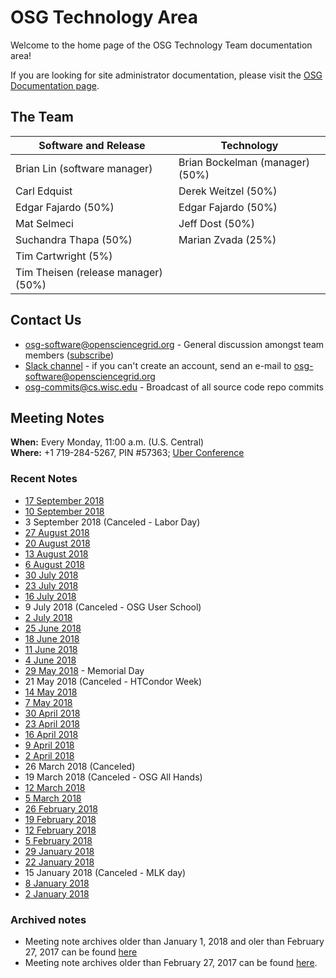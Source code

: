 OSG Technology Area
===================

Welcome to the home page of the OSG Technology Team documentation area!

If you are looking for site administrator documentation, please visit the [OSG Documentation page](https://www.opensciencegrid.org/docs/).

The Team
--------

| Software and Release | Technology |
| ----------------- | -- |
| Brian Lin (software manager) | Brian Bockelman (manager) (50%) |
| Carl Edquist | Derek Weitzel (50%) |
| Edgar Fajardo (50%)| Edgar Fajardo (50%) |
| Mat Selmeci | Jeff Dost (50%) |
| Suchandra Thapa (50%) | Marian Zvada (25%) |
| Tim Cartwright (5%) | |
| Tim Theisen (release manager) (50%) | |

Contact Us
----------

-  [osg-software@opensciencegrid.org](mailto:osg-software@opensciencegrid.org) - General discussion amongst team members
   ([subscribe](https://listserv.fnal.gov/scripts/wa.exe?A0=osg-software))
-  [Slack channel](https://opensciencegrid.slack.com/messages/osg-software) - if you can't create an account, send an e-mail to [osg-software@opensciencegrid.org](mailto:osg-software@opensciencegrid.org)
-  [osg-commits@cs.wisc.edu](mailto:osg-commits@cs.wisc.edu) - Broadcast of all source code repo commits

Meeting Notes
-------------

**When:** Every Monday, 11:00 a.m. (U.S. Central)    
**Where:** +1 719-284-5267, PIN #57363; [Uber Conference](https://www.uberconference.com/osgblin)

### Recent Notes ###

  * [17 September 2018](/meetings/2018/TechArea20180917.md)
  * [10 September 2018](/meetings/2018/TechArea20180910.md)
  * 3 September 2018 (Canceled - Labor Day)
  * [27 August 2018](meetings/2018/TechArea20180827.md)
  * [20 August 2018](meetings/2018/TechArea20180820.md)
  * [13 August 2018](meetings/2018/TechArea20180813.md)
  * [6 August 2018](meetings/2018/TechArea20180806.md)
  * [30 July 2018](meetings/2018/TechArea20180730.md)
  * [23 July 2018](meetings/2018/TechArea20180723.md)
  * [16 July 2018](meetings/2018/TechArea20180716.md)
  * 9 July 2018 (Canceled - OSG User School)
  * [2 July 2018](meetings/2018/TechArea20180702.md)
  * [25 June 2018](meetings/2018/TechArea20180625.md)
  * [18 June 2018](meetings/2018/TechArea20180618.md)
  * [11 June 2018](meetings/2018/TechArea20180611.md)
  * [4 June 2018](meetings/2018/TechArea20180604.md)
  * [29 May 2018](meetings/2018/TechArea20180529.md) - Memorial Day
  * 21 May 2018 (Canceled - HTCondor Week)
  * [14 May 2018](meetings/2018/TechArea20180514.md)
  * [7 May 2018](meetings/2018/TechArea20180507.md)
  * [30 April 2018](meetings/2018/TechArea20180430.md)
  * [23 April 2018](meetings/2018/TechArea20180423.md)
  * [16 April 2018](meetings/2018/TechArea20180416.md)
  * [9 April 2018](meetings/2018/TechArea20180409.md)
  * [2 April 2018](meetings/2018/TechArea20180402.md)
  * 26 March 2018 (Canceled)
  * 19 March 2018 (Canceled - OSG All Hands)
  * [12 March 2018](meetings/2018/TechArea20180312.md)
  * [5 March 2018](meetings/2018/TechArea20180305.md)
  * [26 February 2018](meetings/2018/TechArea20180226.md)
  * [19 February 2018](meetings/2018/TechArea20180219.md)
  * [12 February 2018](meetings/2018/TechArea20180212.md)
  * [5 February 2018](meetings/2018/TechArea20180205.md)
  * [29 January 2018](meetings/2018/TechArea20180129.md)
  * [22 January 2018](meetings/2018/TechArea20180122.md)
  * 15 January 2018 (Canceled - MLK day)
  * [8 January 2018](meetings/2018/TechArea20180108.md)
  * [2 January 2018](meetings/2018/TechArea20180102.md)

### Archived notes ###

- Meeting note archives older than January 1, 2018 and oler than February 27, 2017 can be found
  [here](https://github.com/opensciencegrid/technology/tree/master/docs/meetings/2017)
- Meeting note archives older than February 27, 2017 can be found
  [here](https://github.com/opensciencegrid/technology/tree/master/docs/meetings).
